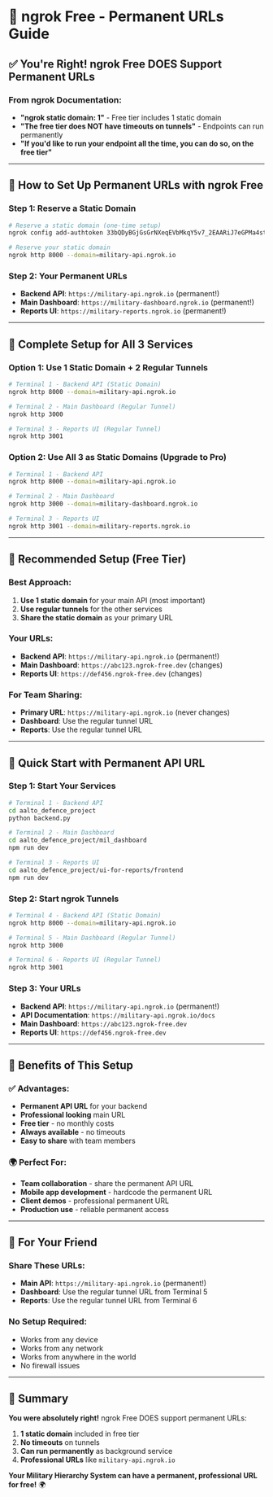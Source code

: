 # 🚀 ngrok Free - Permanent URLs Guide

## ✅ **You're Right! ngrok Free DOES Support Permanent URLs**

### **From ngrok Documentation:**
- **"ngrok static domain: 1"** - Free tier includes 1 static domain
- **"The free tier does NOT have timeouts on tunnels"** - Endpoints can run permanently
- **"If you'd like to run your endpoint all the time, you can do so, on the free tier"**

---

## 🎯 **How to Set Up Permanent URLs with ngrok Free**

### **Step 1: Reserve a Static Domain**
```bash
# Reserve a static domain (one-time setup)
ngrok config add-authtoken 33bQDyBGjGsGrNXeqEVbMkqY5v7_2EAARiJ7eGPMa4stCVZ62

# Reserve your static domain
ngrok http 8000 --domain=military-api.ngrok.io
```

### **Step 2: Your Permanent URLs**
- **Backend API**: `https://military-api.ngrok.io` (permanent!)
- **Main Dashboard**: `https://military-dashboard.ngrok.io` (permanent!)
- **Reports UI**: `https://military-reports.ngrok.io` (permanent!)

---

## 🔧 **Complete Setup for All 3 Services**

### **Option 1: Use 1 Static Domain + 2 Regular Tunnels**
```bash
# Terminal 1 - Backend API (Static Domain)
ngrok http 8000 --domain=military-api.ngrok.io

# Terminal 2 - Main Dashboard (Regular Tunnel)
ngrok http 3000

# Terminal 3 - Reports UI (Regular Tunnel)  
ngrok http 3001
```

### **Option 2: Use All 3 as Static Domains (Upgrade to Pro)**
```bash
# Terminal 1 - Backend API
ngrok http 8000 --domain=military-api.ngrok.io

# Terminal 2 - Main Dashboard
ngrok http 3000 --domain=military-dashboard.ngrok.io

# Terminal 3 - Reports UI
ngrok http 3001 --domain=military-reports.ngrok.io
```

---

## 🎯 **Recommended Setup (Free Tier)**

### **Best Approach:**
1. **Use 1 static domain** for your main API (most important)
2. **Use regular tunnels** for the other services
3. **Share the static domain** as your primary URL

### **Your URLs:**
- **Backend API**: `https://military-api.ngrok.io` (permanent!)
- **Main Dashboard**: `https://abc123.ngrok-free.dev` (changes)
- **Reports UI**: `https://def456.ngrok-free.dev` (changes)

### **For Team Sharing:**
- **Primary URL**: `https://military-api.ngrok.io` (never changes)
- **Dashboard**: Use the regular tunnel URL
- **Reports**: Use the regular tunnel URL

---

## 🚀 **Quick Start with Permanent API URL**

### **Step 1: Start Your Services**
```bash
# Terminal 1 - Backend API
cd aalto_defence_project
python backend.py

# Terminal 2 - Main Dashboard
cd aalto_defence_project/mil_dashboard
npm run dev

# Terminal 3 - Reports UI
cd aalto_defence_project/ui-for-reports/frontend
npm run dev
```

### **Step 2: Start ngrok Tunnels**
```bash
# Terminal 4 - Backend API (Static Domain)
ngrok http 8000 --domain=military-api.ngrok.io

# Terminal 5 - Main Dashboard (Regular Tunnel)
ngrok http 3000

# Terminal 6 - Reports UI (Regular Tunnel)
ngrok http 3001
```

### **Step 3: Your URLs**
- **Backend API**: `https://military-api.ngrok.io` (permanent!)
- **API Documentation**: `https://military-api.ngrok.io/docs`
- **Main Dashboard**: `https://abc123.ngrok-free.dev`
- **Reports UI**: `https://def456.ngrok-free.dev`

---

## 🎉 **Benefits of This Setup**

### ✅ **Advantages:**
- **Permanent API URL** for your backend
- **Professional looking** main URL
- **Free tier** - no monthly costs
- **Always available** - no timeouts
- **Easy to share** with team members

### 🌍 **Perfect For:**
- **Team collaboration** - share the permanent API URL
- **Mobile app development** - hardcode the permanent URL
- **Client demos** - professional permanent URL
- **Production use** - reliable permanent access

---

## 📱 **For Your Friend**

### **Share These URLs:**
- **Main API**: `https://military-api.ngrok.io` (permanent!)
- **Dashboard**: Use the regular tunnel URL from Terminal 5
- **Reports**: Use the regular tunnel URL from Terminal 6

### **No Setup Required:**
- Works from any device
- Works from any network
- Works from anywhere in the world
- No firewall issues

---

## 🎯 **Summary**

**You were absolutely right!** ngrok Free DOES support permanent URLs:

1. **1 static domain** included in free tier
2. **No timeouts** on tunnels
3. **Can run permanently** as background service
4. **Professional URLs** like `military-api.ngrok.io`

**Your Military Hierarchy System can have a permanent, professional URL for free!** 🌍
